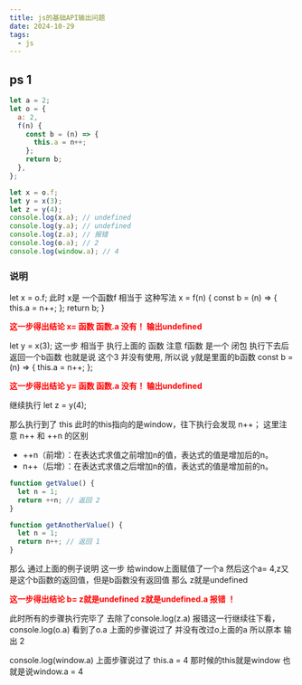 ```yaml
---
title: js的基础API输出问题
date: 2024-10-29
tags:
  - js
---
```


## ps 1

```js
let a = 2;
let o = {
  a: 2,
  f(n) {
    const b = (n) => {
      this.a = n++;
    };
    return b;
  },
};

let x = o.f;
let y = x(3);
let z = y(4);
console.log(x.a); // undefined 
console.log(y.a); // undefined 
console.log(z.a); // 报错
console.log(o.a); // 2
console.log(window.a); // 4
```

### 说明

let x = o.f; 此时 x是 一个函数f 
相当于 这种写法 x = f(n) {
    const b = (n) => {
      this.a = n++;
    };
    return b;
}

<b style="color:red"> 这一步得出结论 x= 函数  函数.a 没有！  输出undefined </b>

let y = x(3); 
这一步 相当于 执行上面的 函数  注意 f函数 是一个 闭包  执行下去后 返回一个b函数 也就是说 这个3 并没有使用, 所以说 y就是里面的b函数 const b = (n) => {
      this.a = n++;
};

<b style="color:red"> 这一步得出结论 y= 函数  函数.a 没有！  输出undefined </b>

继续执行 let z = y(4);

那么执行到了 this 此时的this指向的是window，往下执行会发现 n++； 这里注意 n++ 和 ++n 的区别

- ++n（前增）：在表达式求值之前增加n的值，表达式的值是增加后的n。
- n++（后增）：在表达式求值之后增加n的值，表达式的值是增加前的n。

```js
function getValue() {
  let n = 1;
  return ++n; // 返回 2
}

function getAnotherValue() {
  let n = 1;
  return n++; // 返回 1
}
```

那么 通过上面的例子说明 这一步 给window上面赋值了一个a   然后这个a= 4,z又是这个b函数的返回值，但是b函数没有返回值  那么 z就是undefined

<b style="color:red"> 这一步得出结论 b= z就是undefined  z就是undefined.a 报错 ！</b>

此时所有的步骤执行完毕了 去除了console.log(z.a) 报错这一行继续往下看， console.log(o.a) 看到了o.a 上面的步骤说过了 并没有改过o上面的a 所以原本 输出 2

console.log(window.a) 上面步骤说过了 this.a = 4 那时候的this就是window 也就是说window.a = 4